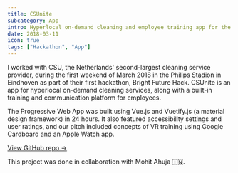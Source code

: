 ```yaml
---
title: CSUnite
subcategory: App
intro: Hyperlocal on-demand cleaning and employee training app for the Netherlands' second-largest cleaning service provider.
date: 2018-03-11
icon: true
tags: ["Hackathon", "App"]
---
```


I worked with CSU, the Netherlands' second-largest cleaning service provider, during the first weekend of March 2018 in the Philips Stadion in Eindhoven as part of their first hackathon, Bright Future Hack. CSUnite is an app for hyperlocal on-demand cleaning services, along with a built-in training and communication platform for employees.

The Progressive Web App was built using Vue.js and Vuetify.js (a material design framework) in 24 hours. It also featured accessibility settings and user ratings, and our pitch included concepts of VR training using Google Cardboard and an Apple Watch app.

[View GitHub repo &rarr;](https://github.com/AnandChowdhary/csu)

<div class="three-images">
	<div><img alt="" src="/csunite/learn.png"></div>
	<div><img alt="" src="/csunite/requests.png"></div>
	<div><img alt="" src="/csunite/community.png"></div>
</div>
<div class="three-images">
	<div><img alt="" src="/csunite/video.png"></div>
	<div><img alt="" src="/csunite/profile.png"></div>
	<div><img alt="" src="/csunite/request.png"></div>
</div>
<div class="image scale"><img alt="" src="/csunite/news.png"></div>

<footer>This project was done in collaboration with Mohit Ahuja 🇮🇳.</footer>